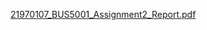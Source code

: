 [21970107_BUS5001_Assignment2_Report.pdf](https://github.com/user-attachments/files/22250661/21970107_BUS5001_Assignment2_Report.pdf)

